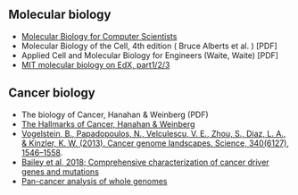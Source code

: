 ## Molecular biology

- [Molecular Biology for Computer Scientists](http://www.aaai.org/Papers/Hunter/01-Hunter.pdf)
- Molecular Biology of the Cell, 4th edition ( Bruce Alberts et al. ) [PDF]
- Applied Cell and Molecular Biology for Engineers (Waite, Waite) [PDF]
- [MIT molecular biology on EdX, part1/2/3](https://www.edx.org/course/) 

## Cancer biology

- The biology of Cancer, Hanahan & Weinberg (PDF)
- [The Hallmarks of Cancer, Hanahan & Weinberg](https://doi.org/10.1016/j.cell.2011.02.013)
- [Vogelstein, B., Papadopoulos, N., Velculescu, V. E., Zhou, S., Diaz, L. A., & Kinzler, K. W. (2013). Cancer genome landscapes. Science, 340(6127), 1546–1558](https://doi.org/10.1126/science.1235122).
- [Bailey et al, 2018; Comprehensive characterization of cancer driver genes and mutations](https://www.cell.com/cell/pdf/S0092-8674(18)30237-X.pdf)
- [Pan-cancer analysis of whole genomes](https://www.nature.com/collections/afdejfafdb)